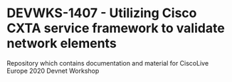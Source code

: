 # DEVWKS-1407 - Utilizing Cisco CXTA service framework to validate network elements

Repository which contains documentation and material for CiscoLive Europe 2020 Devnet Workshop


